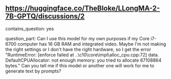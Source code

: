 ## https://huggingface.co/TheBloke/LLongMA-2-7B-GPTQ/discussions/2

contains_question: yes

question_part: Can I use this model for my own purposes if my Core i7-6700 computer has 16 GB RAM and integrated video. Maybe I'm not making the right settings or I don't have the right hardware, so I get the error "RuntimeError: [enforce failed at ..\c10\core\impl\alloc_cpu.cpp:72] data. DefaultCPUAllocator: not enough memory: you tried to allocate 67108864 bytes."
Can you tell me if this model or another one will work for me to generate text by prompts?